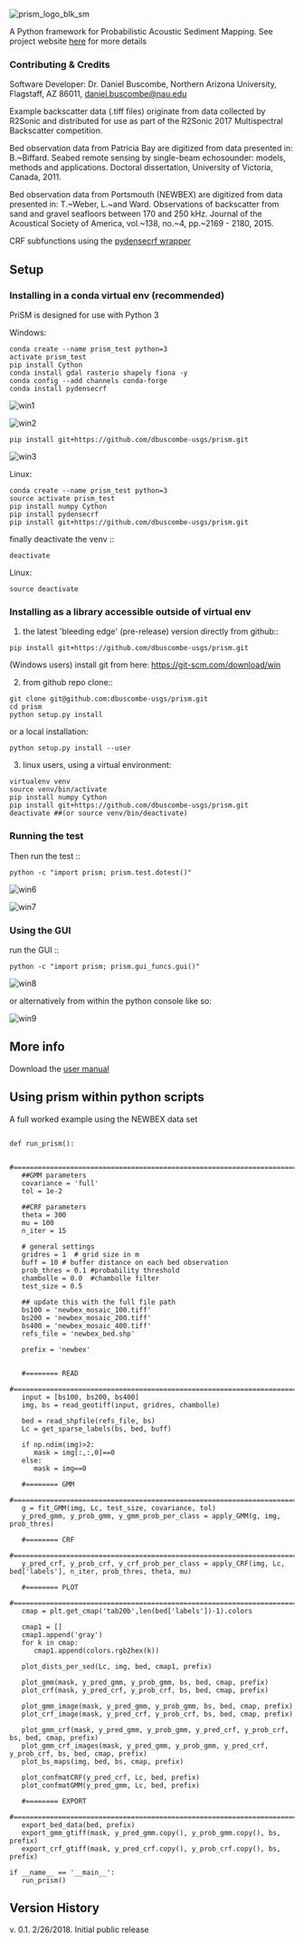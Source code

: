 
![prism_logo_blk_sm](https://user-images.githubusercontent.com/3596509/36518800-3d21b60e-1745-11e8-9a52-549b07dc9da1.png)

A Python framework for Probabilistic Acoustic Sediment Mapping. See project website [here](https://www.danielbuscombe.com/prism/) for more details


### Contributing & Credits
Software Developer: Dr. Daniel Buscombe, Northern Arizona University, Flagstaff, AZ 86011, daniel.buscombe@nau.edu

Example backscatter data (.tiff files) originate from data collected by R2Sonic and distributed for use as part of the R2Sonic 2017 Multispectral Backscatter competition.

Bed observation data from Patricia Bay are digitized from data presented in: B.~Biffard. Seabed remote sensing by single-beam echosounder: models, methods and applications. Doctoral dissertation, University of Victoria, Canada, 2011.

Bed observation data from Portsmouth (NEWBEX) are digitized from data presented in: T.~Weber, L.~and Ward. Observations of backscatter from sand and gravel seafloors between 170 and 250 kHz. Journal of the Acoustical Society of America, vol.~138, no.~4, pp.~2169 - 2180, 2015.

CRF subfunctions using the [pydensecrf wrapper](https://github.com/lucasb-eyer/pydensecrf) 

## Setup

### Installing in a conda virtual env (recommended)

PriSM is designed for use with Python 3

Windows:

```
conda create --name prism_test python=3
activate prism_test
pip install Cython
conda install gdal rasterio shapely fiona -y
conda config --add channels conda-forge
conda install pydensecrf
```

![win1](https://user-images.githubusercontent.com/3596509/36634602-3abda3d4-1964-11e8-9a17-970e296c807f.png)

![win2](https://user-images.githubusercontent.com/3596509/36635357-9c4b57b6-1970-11e8-88bf-272674b43222.png)

```
pip install git+https://github.com/dbuscombe-usgs/prism.git
```

![win3](https://user-images.githubusercontent.com/3596509/36634628-a567d768-1964-11e8-8d19-3e8aba9b6f03.png)


Linux:

```
conda create --name prism_test python=3
source activate prism_test
pip install numpy Cython
pip install pydensecrf
pip install git+https://github.com/dbuscombe-usgs/prism.git
```

finally deactivate the venv ::

```
deactivate
```

Linux:

```
source deactivate
```


### Installing as a library accessible outside of virtual env


1. the latest 'bleeding edge' (pre-release) version directly from github::

```
pip install git+https://github.com/dbuscombe-usgs/prism.git
```

(Windows users) install git from here: https://git-scm.com/download/win


2. from github repo clone::

```
git clone git@github.com:dbuscombe-usgs/prism.git
cd prism
python setup.py install
```

or a local installation:

```
python setup.py install --user
```

3. linux users, using a virtual environment:

```
virtualenv venv
source venv/bin/activate
pip install numpy Cython
pip install git+https://github.com/dbuscombe-usgs/prism.git
deactivate ##(or source venv/bin/deactivate)
```


### Running the test

Then run the test ::

```
python -c "import prism; prism.test.dotest()" 
```

![win6](https://user-images.githubusercontent.com/3596509/36634778-1683d2ec-1967-11e8-9d9e-13cd52029a99.png)

![win7](https://user-images.githubusercontent.com/3596509/36635231-da48e2c4-196e-11e8-985c-aaa0d62d95c5.png)

### Using the GUI

run the GUI ::

```
python -c "import prism; prism.gui_funcs.gui()" 
```

![win8](https://user-images.githubusercontent.com/3596509/36635719-76f30246-1977-11e8-9cae-d2f9caf8c4fd.png)


or alternatively from within the python console like so:

![win9](https://user-images.githubusercontent.com/3596509/36635727-9184bf82-1977-11e8-82fd-ed8b9304aa5f.png)


## More info

Download the [user manual](https://daniel-buscombe.squarespace.com/s/prism_manual-hwpp.pdf) 


## Using prism within python scripts

A full worked example using the NEWBEX data set

```

def run_prism():

   #==================================================================================
   ##GMM parameters
   covariance = 'full'
   tol = 1e-2

   ##CRF parameters
   theta = 300 
   mu = 100 
   n_iter = 15

   # general settings
   gridres = 1  # grid size in m
   buff = 10 # buffer distance on each bed observation
   prob_thres = 0.1 #probability threshold
   chambolle = 0.0  #chambolle filter
   test_size = 0.5

   ## update this with the full file path
   bs100 = 'newbex_mosaic_100.tiff'
   bs200 = 'newbex_mosaic_200.tiff'
   bs400 = 'newbex_mosaic_400.tiff'
   refs_file = 'newbex_bed.shp'

   prefix = 'newbex'


   #======== READ
   #==================================================================================
   input = [bs100, bs200, bs400]
   img, bs = read_geotiff(input, gridres, chambolle)

   bed = read_shpfile(refs_file, bs)
   Lc = get_sparse_labels(bs, bed, buff)

   if np.ndim(img)>2:
      mask = img[:,:,0]==0
   else:
      mask = img==0

   #======== GMM
   #==================================================================================
   g = fit_GMM(img, Lc, test_size, covariance, tol)
   y_pred_gmm, y_prob_gmm, y_gmm_prob_per_class = apply_GMM(g, img, prob_thres)

   #======== CRF
   #==================================================================================
   y_pred_crf, y_prob_crf, y_crf_prob_per_class = apply_CRF(img, Lc, bed['labels'], n_iter, prob_thres, theta, mu)

   #======== PLOT
   #==================================================================================
   cmap = plt.get_cmap('tab20b',len(bed['labels'])-1).colors

   cmap1 = []
   cmap1.append('gray')
   for k in cmap:
      cmap1.append(colors.rgb2hex(k))

   plot_dists_per_sed(Lc, img, bed, cmap1, prefix)

   plot_gmm(mask, y_pred_gmm, y_prob_gmm, bs, bed, cmap, prefix)
   plot_crf(mask, y_pred_crf, y_prob_crf, bs, bed, cmap, prefix)

   plot_gmm_image(mask, y_pred_gmm, y_prob_gmm, bs, bed, cmap, prefix)
   plot_crf_image(mask, y_pred_crf, y_prob_crf, bs, bed, cmap, prefix)

   plot_gmm_crf(mask, y_pred_gmm, y_prob_gmm, y_pred_crf, y_prob_crf, bs, bed, cmap, prefix)
   plot_gmm_crf_images(mask, y_pred_gmm, y_prob_gmm, y_pred_crf, y_prob_crf, bs, bed, cmap, prefix)
   plot_bs_maps(img, bed, bs, cmap, prefix)

   plot_confmatCRF(y_pred_crf, Lc, bed, prefix)
   plot_confmatGMM(y_pred_gmm, Lc, bed, prefix)

   #======== EXPORT
   #==================================================================================
   export_bed_data(bed, prefix)
   export_gmm_gtiff(mask, y_pred_gmm.copy(), y_prob_gmm.copy(), bs, prefix)
   export_crf_gtiff(mask, y_pred_crf.copy(), y_prob_crf.copy(), bs, prefix)

if __name__ == '__main__':
   run_prism()

```

## Version History

v. 0.1. 2/26/2018. Initial public release




